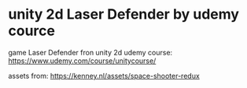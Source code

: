 # unity 2d Laser Defender by udemy cource
game Laser Defender fron unity 2d udemy course:
https://www.udemy.com/course/unitycourse/

assets from: 
https://kenney.nl/assets/space-shooter-redux